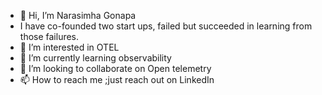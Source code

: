 - 👋 Hi, I’m Narasimha Gonapa
- I have co-founded two start ups, failed but succeeded in learning from those failures.
- 👀 I’m interested in OTEL
- 🌱 I’m currently learning observability
- 💞️ I’m looking to collaborate on Open telemetry
- 📫 How to reach me ;just reach out on LinkedIn

<!---
gnm444/gnm444 is a ✨ special ✨ repository because its `README.md` (this file) appears on your GitHub profile.
You can click the Preview link to take a look at your changes.
--->
